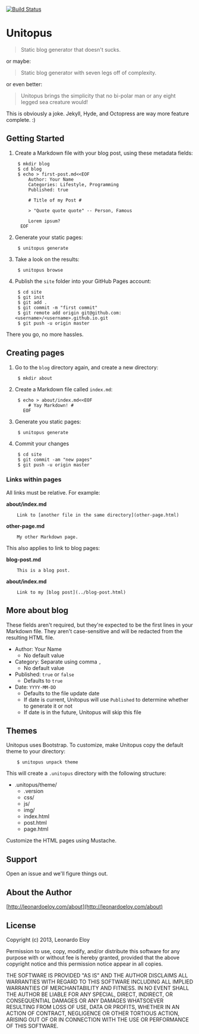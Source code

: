 [![Build Status](https://travis-ci.org/leonardoeloy/unitopus.png?branch=master)](https://travis-ci.org/leonardoeloy/unitopus)

# Unitopus #

> Static blog generator that doesn't sucks.

or maybe:

> Static blog generator with seven legs off of complexity.

or even better:

> Unitopus brings the simplicity that no bi-polar man or any eight legged sea creature would!

This is obviously a joke. Jekyll, Hyde, and Octopress are way more feature complete. :)

## Getting Started ##

1. Create a Markdown file with your blog post, using these metadata fields:

		$ mkdir blog
		$ cd blog
		$ echo > first-post.md<<EOF
			Author: Your Name
			Categories: Lifestyle, Programming
			Published: true

			# Title of my Post #

			> "Quote quote quote" -- Person, Famous

			Lorem ipsum?
		 EOF
			

2. Generate your static pages:

		$ unitopus generate

3. Take a look on the results:

		$ unitopus browse

4. Publish the `site` folder into your GitHub Pages account:

		$ cd site
		$ git init
		$ git add .
		$ git commit -m "first commit"
		$ git remote add origin git@github.com:<username>/<username>.github.io.git
		$ git push -u origin master

There you go, no more hassles.

## Creating pages ##

1. Go to the `blog` directory again, and create a new directory:

		$ mkdir about

2. Create a Markdown file called `index.md`:

		$ echo > about/index.md<<EOF
			# Yay Markdown! #
		  EOF

3. Generate you static pages:

		$ unitopus generate

4. Commit your changes

		$ cd site
		$ git commit -am "new pages"
		$ git push -u origin master

### Links within pages ###

All links must be relative. For example:

**about/index.md**

		Link to [another file in the same directory](other-page.html)

**other-page.md**

		My other Markdown page.

This also applies to link to blog pages:

**blog-post.md**

		This is a blog post.

**about/index.md**

		Link to my [blog post](../blog-post.html)

## More about blog ##

These fields aren't required, but they're expected to be the first lines in your Markdown file. They aren't case-sensitive and will be redacted from the resulting HTML file.

* Author: Your Name
	* No default value
* Category: Separate using comma `,`
	* No default value
* Published: `true` or `false`
	* Defaults to `true`
* Date: `YYYY-MM-DD`
	* Defaults to the file update date
	* If date is current, Unitopus will use `Published` to determine whether to generate it or not
	* If date is in the future, Unitopus will skip this file

## Themes ##

Unitopus uses Bootstrap. To customize, make Unitopus copy the default theme to your directory:

		$ unitopus unpack theme

This will create a `.unitopus` directory with the following structure:

* .unitopus/theme/
	* .version 
	* css/
	* js/
	* img/
	* index.html
	* post.html
	* page.html

Customize the HTML pages using Mustache.

## Support ##

Open an issue and we'll figure things out.

## About the Author ##

[http://leonardoeloy.com/about](http://leonardoeloy.com/about)

## License ##

Copyright (c) 2013, Leonardo Eloy

Permission to use, copy, modify, and/or distribute this software for any purpose with or without fee is hereby granted, provided that the above copyright notice and this permission notice appear in all copies.

THE SOFTWARE IS PROVIDED "AS IS" AND THE AUTHOR DISCLAIMS ALL WARRANTIES WITH REGARD TO THIS SOFTWARE INCLUDING ALL IMPLIED WARRANTIES OF MERCHANTABILITY AND FITNESS. IN NO EVENT SHALL THE AUTHOR BE LIABLE FOR ANY SPECIAL, DIRECT, INDIRECT, OR CONSEQUENTIAL DAMAGES OR ANY DAMAGES WHATSOEVER RESULTING FROM LOSS OF USE, DATA OR PROFITS, WHETHER IN AN ACTION OF CONTRACT, NEGLIGENCE OR OTHER TORTIOUS ACTION, ARISING OUT OF OR IN CONNECTION WITH THE USE OR PERFORMANCE OF THIS SOFTWARE.
